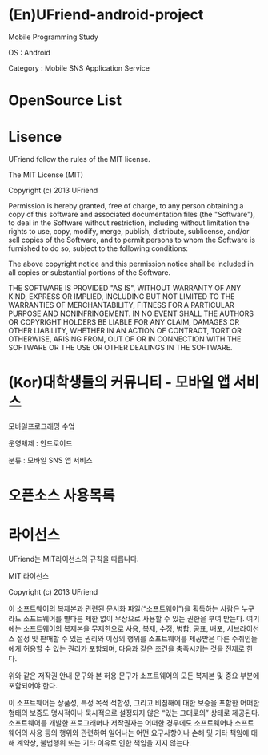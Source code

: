 (En)UFriend-android-project
=======================

Mobile Programming Study

OS : Android

Category : Mobile SNS Application Service

OpenSource List
=======================


Lisence
=======================

UFriend follow the rules of the MIT license.

The MIT License (MIT)

Copyright (c) 2013 UFriend

Permission is hereby granted, free of charge, to any person obtaining a copy
of this software and associated documentation files (the "Software"), to deal
in the Software without restriction, including without limitation the rights
to use, copy, modify, merge, publish, distribute, sublicense, and/or sell
copies of the Software, and to permit persons to whom the Software is
furnished to do so, subject to the following conditions:

The above copyright notice and this permission notice shall be included in
all copies or substantial portions of the Software.

THE SOFTWARE IS PROVIDED "AS IS", WITHOUT WARRANTY OF ANY KIND, EXPRESS OR
IMPLIED, INCLUDING BUT NOT LIMITED TO THE WARRANTIES OF MERCHANTABILITY,
FITNESS FOR A PARTICULAR PURPOSE AND NONINFRINGEMENT. IN NO EVENT SHALL THE
AUTHORS OR COPYRIGHT HOLDERS BE LIABLE FOR ANY CLAIM, DAMAGES OR OTHER
LIABILITY, WHETHER IN AN ACTION OF CONTRACT, TORT OR OTHERWISE, ARISING FROM,
OUT OF OR IN CONNECTION WITH THE SOFTWARE OR THE USE OR OTHER DEALINGS IN
THE SOFTWARE.


(Kor)대학생들의 커뮤니티 - 모바일 앱 서비스
=======================

모바일프로그래밍 수업

운영체제 : 안드로이드

분류 : 모바일 SNS 앱 서비스

오픈소스 사용목록
=======================

라이선스
=======================

UFriend는 MIT라이선스의 규칙을 따릅니다.

MIT 라이선스

Copyright (c) 2013 UFriend
 
이 소프트웨어의 복제본과 관련된 문서화 파일(“소프트웨어”)을 
획득하는 사람은 누구라도 소프트웨어를 별다른 제한 없이 무상으로 
사용할 수 있는 권한을 부여 받는다. 여기에는 소프트웨어의 복제본을 
무제한으로 사용, 복제, 수정, 병합, 공표, 배포, 서브라이선스 설정 및 
판매할 수 있는 권리와 이상의 행위를 소프트웨어를 제공받은 
다른 수취인들에게 허용할 수 있는 권리가 포함되며, 다음과 같은 
조건을 충족시키는 것을 전제로 한다.
 
위와 같은 저작권 안내 문구와 본 허용 문구가 소프트웨어의 
모든 복제본 및 중요 부분에 포함되어야 한다.
 
이 소프트웨어는 상품성, 특정 목적 적합성, 그리고 비침해에 대한 
보증을 포함한 어떠한 형태의 보증도 명시적이나 묵시적으로 
설정되지 않은 “있는 그대로의” 상태로 제공된다.
소프트웨어를 개발한 프로그래머나 저작권자는 어떠한 경우에도 
소프트웨어나 소프트웨어의 사용 등의 행위와 관련하여 일어나는 
어떤 요구사항이나 손해 및 기타 책임에 대해 계약상, 불법행위 
또는 기타 이유로 인한 책임을 지지 않는다. 

